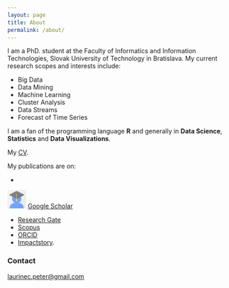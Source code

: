 ```yaml
---
layout: page
title: About
permalink: /about/
---
```


I am a PhD. student at the Faculty of Informatics and Information Technologies, Slovak University of Technology in Bratislava. My current research scopes and interests include:

 * Big Data
 * Data Mining
 * Machine Learning
 * Cluster Analysis
 * Data Streams
 * Forecast of Time Series

I am a fan of the programming language **R** and generally in **Data Science**, **Statistics** and **Data Visualizations**.

My [CV](/images/CV.pdf).

My publications are on:

 * <a href="https://scholar.google.sk/citations?user=1fEwHTkAAAAJ&hl=en">
<img src="images/Avatars/avatar_scholar.png?raw=true" alt="Google Scholar" width="42" height="42" border="0"></a> [Google Scholar](https://scholar.google.sk/citations?user=1fEwHTkAAAAJ&hl=en)
 * [Research Gate](https://www.researchgate.net/profile/Peter_Laurinec)
 * [Scopus](http://www.researcherid.com/rid/Q-2356-2016)
 * [ORCID](http://orcid.org/0000-0002-3501-8783)
 * [Impactstory](https://impactstory.org/u/0000-0002-3501-8783/publications).

### Contact

[laurinec.peter@gmail.com](mailto:laurinec.peter@gmail.com)